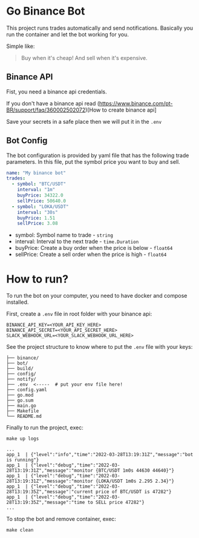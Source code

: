 # Go Binance Bot

This project runs trades automatically and send notifications.
Basically you run the container and let the bot working for you.

Simple like:
> Buy when it's cheap! And sell when it's expensive.

## Binance API

Fist, you need a binance api credentials.

If you don't have a binance api read
(https://www.binance.com/pt-BR/support/faq/360002502072)[How to create binance api]

Save your secrets in a safe place then we will put it in the `.env`

## Bot Config

The bot configuration is provided by yaml file that
has the following trade parameters.
In this file, put the symbol price you want to buy and sell.

```yaml
name: "My binance bot"
trades:
  - symbol: "BTC/USDT"
    interval: "1m"
    buyPrice: 34322.0
    sellPrice: 50640.0
  - symbol: "LOKA/USDT"
    interval: "30s"
    buyPrice: 1.51
    sellPrice: 3.08
```

* symbol: Symbol name to trade - `string`
* interval: Interval to the next trade - `time.Duration`
* buyPrice: Create a buy order when the price is below - `float64`
* sellPrice: Create a sell order when the price is high - `float64`

# How to run?

To run the bot on your computer, you need to have docker and compose installed.

First, create a `.env` file in root folder with your binance api:

```console
BINANCE_API_KEY=<YOUR_API_KEY_HERE>
BINANCE_API_SECRET=<YOUR_API_SECRET_HERE>
SLACK_WEBHOOK_URL=<YOUR_SLACK_WEBHOOK_URL_HERE>
```

See the project structure to know where to put the `.env` file with your keys:

```console
├── binance/
├── bot/
├── build/
├── config/
├── notify/
├── .env  <-----  # put your env file here!
├── config.yaml
├── go.mod
├── go.sum
├── main.go
├── Makefile
└── README.md
```

Finally to run the project, exec:

```console
make up logs

...
app_1  | {"level":"info","time":"2022-03-28T13:19:31Z","message":"bot is running"}
app_1  | {"level":"debug","time":"2022-03-28T13:19:31Z","message":"monitor {BTC/USDT 1m0s 44630 44640}"}
app_1  | {"level":"debug","time":"2022-03-28T13:19:31Z","message":"monitor {LOKA/USDT 1m0s 2.295 2.34}"}
app_1  | {"level":"debug","time":"2022-03-28T13:19:35Z","message":"current price of BTC/USDT is 47282"}
app_1  | {"level":"debug","time":"2022-03-28T13:19:35Z","message":"time to SELL price 47282"}
...
```

To stop the bot and remove container, exec:

```console
make clean
```
